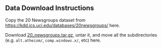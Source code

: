 ## Data Download Instructions
Copy the 20 Newsgroups dataset from https://kdd.ics.uci.edu/databases/20newsgroups/ here.

Download [20_newsgroups.tar.gz](https://kdd.ics.uci.edu/databases/20newsgroups/20_newsgroups.tar.gz), untar it, and move all the subdirectories (e.g. `alt.atheism/`, `comp.windows.x/`, etc) here.
